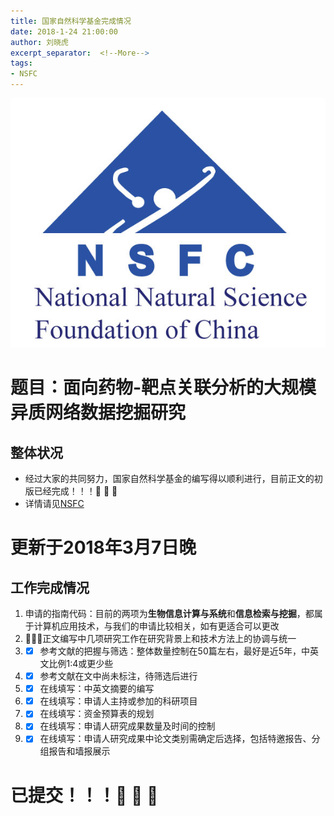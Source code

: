 ```yaml
---
title: 国家自然科学基金完成情况
date: 2018-1-24 21:00:00
author: 刘晓虎
excerpt_separator:  <!--More-->
tags:
- NSFC
---
```


![](https://raw.githubusercontent.com/nkiip/nkiip.github.com/master/raw/20180124/NSFC.png)

# 题目：面向药物-靶点关联分析的大规模异质网络数据挖掘研究

## 整体状况

* 经过大家的共同努力，国家自然科学基金的编写得以顺利进行，目前正文的初版已经完成！！！:clap: :clap: :clap:
* 详情请见[NSFC](https://raw.githubusercontent.com/nkiip/iNSFC/master/main.pdf)

# 更新于2018年3月7日晚

## 工作完成情况

1. 申请的指南代码：目前的两项为**生物信息计算与系统**和**信息检索与挖掘**，都属于计算机应用技术，与我们的申请比较相关，如有更适合可以更改
2. :key::key::key:正文编写中几项研究工作在研究背景上和技术方法上的协调与统一
3. - [x] 参考文献的把握与筛选：整体数量控制在50篇左右，最好是近5年，中英文比例1:4或更少些
4. - [x] 参考文献在文中尚未标注，待筛选后进行
5. - [x] 在线填写：中英文摘要的编写
6. - [x] 在线填写：申请人主持或参加的科研项目
7. - [x] 在线填写：资金预算表的规划
8. - [x] 在线填写：申请人研究成果数量及时间的控制
9. - [x] 在线填写：申请人研究成果中论文类别需确定后选择，包括特邀报告、分组报告和墙报展示

# 已提交！！！:clap: :clap: :clap:
